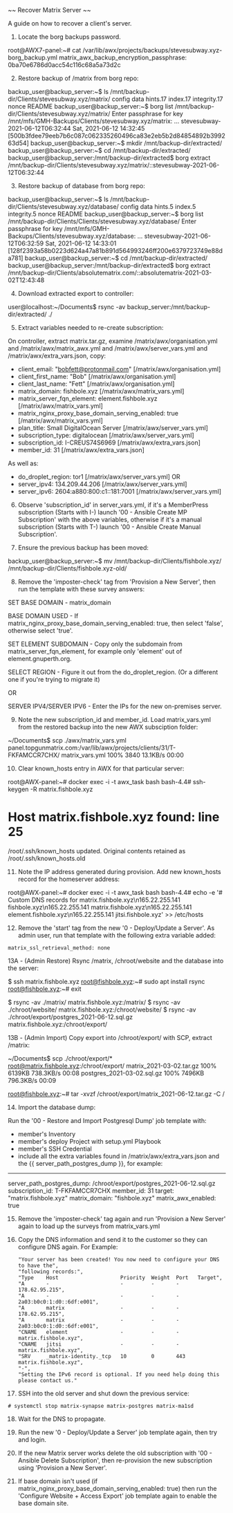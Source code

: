 
~~ Recover Matrix Server ~~

A guide on how to recover a client's server.

1) Locate the borg backups password.

root@AWX7-panel:~# cat /var/lib/awx/projects/backups/stevesubway.xyz-borg_backup.yml 
matrix_awx_backup_encryption_passphrase: 0ba70e6786d0acc54c116c68a5a73d2c


2) Restore backup of /matrix from borg repo:

backup_user@backup_server:~$ ls /mnt/backup-dir/Clients/stevesubway.xyz/matrix/
config  data  hints.17  index.17  integrity.17  nonce  README
backup_user@backup_server:~$ borg list /mnt/backup-dir/Clients/stevesubway.xyz/matrix/
Enter passphrase for key /mnt/mfs/GMH-Backups/Clients/stevesubway.xyz/matrix: 
...
stevesubway-2021-06-12T06:32:44      Sat, 2021-06-12 14:32:45 [500b3fdee79eeb7b6c087c062335260496ca83e2eb5b2d84854892b399263d54]
backup_user@backup_server:~$ mkdir /mnt/backup-dir/extracted/
backup_user@backup_server:~$ cd /mnt/backup-dir/extracted/
backup_user@backup_server:/mnt/backup-dir/extracted$ borg extract /mnt/backup-dir/Clients/stevesubway.xyz/matrix/::stevesubway-2021-06-12T06:32:44


3) Restore backup of database from borg repo:

backup_user@backup_server:~$ ls /mnt/backup-dir/Clients/stevesubway.xyz/database/
config	data  hints.5  index.5	integrity.5  nonce  README
backup_user@backup_server:~$ borg list /mnt/backup-dir/Clients/Clients/stevesubway.xyz/database/
Enter passphrase for key /mnt/mfs/GMH-Backups/Clients/stevesubway.xyz/database: 
...
stevesubway-2021-06-12T06:32:59      Sat, 2021-06-12 14:33:01 [128f2393a58b0223d624a47a81b891d564993246ff200e6379723749e88da781]
backup_user@backup_server:~$ cd /mnt/backup-dir/extracted/
backup_user@backup_server:/mnt/backup-dir/extracted$ borg extract /mnt/backup-dir/Clients/absolutematrix.com/::absolutematrix-2021-03-02T12:43:48


4) Download extracted export to controller:

user@localhost:~/Documents$ rsync -av backup_server:/mnt/backup-dir/extracted/ ./


5) Extract variables needed to re-create subscription:

On controller, extract matrix.tar.gz, examine /matrix/awx/organisation.yml and /matrix/awx/matrix_awx.yml and /matrix/awx/server_vars.yml and /matrix/awx/extra_vars.json, copy:

- client_email: "bobfett@protonmail.com"		[/matrix/awx/organisation.yml]
- client_first_name: "Bob"				[/matrix/awx/organisation.yml]
- client_last_name: "Fett"				[/matrix/awx/organisation.yml]
- matrix_domain: fishbole.xyz				[/matrix/awx/matrix_vars.yml]
- matrix_server_fqn_element: element.fishbole.xyz	[/matrix/awx/matrix_vars.yml]
- matrix_nginx_proxy_base_domain_serving_enabled: true	[/matrix/awx/matrix_vars.yml]
- plan_title: Small DigitalOcean Server			[/matrix/awx/server_vars.yml]
- subscription_type: digitalocean			[/matrix/awx/server_vars.yml]
- subscription_id: I-CREUS74S6969			[/matrix/awx/extra_vars.json]
- member_id: 31						[/matrix/awx/extra_vars.json]

As well as:

- do_droplet_region: tor1				[/matrix/awx/server_vars.yml]
OR
- server_ipv4: 134.209.44.206				[/matrix/awx/server_vars.yml]
- server_ipv6: 2604:a880:800:c1::181:7001		[/matrix/awx/server_vars.yml]


6) Observe 'subscription_id' in server_vars.yml, if it's a MemberPress subscription (Starts with I-) launch '00 - Ansible Create MP Subscription' with the above variables, otherwise if it's a manual subscription (Starts with T-) launch '00 - Ansible Create Manual Subscription'.


7) Ensure the previous backup has been moved:

backup_user@backup_server:~$ mv /mnt/backup-dir/Clients/fishbole.xyz/ /mnt/backup-dir/Clients/fishbole.xyz-old/


8) Remove the 'imposter-check' tag from 'Provision a New Server', then run the template with these survey answers:

SET BASE DOMAIN - matrix_domain

BASE DOMAIN USED - If matrix_nginx_proxy_base_domain_serving_enabled: true, then select 'false', otherwise select 'true'. 

SET ELEMENT SUBDOMAIN - Copy only the subdomain from matrix_server_fqn_element, for example only 'element' out of element.gnuperth.org.

SELECT REGION - Figure it out from the do_droplet_region. (Or a different one if you're trying to migrate it)

OR

SERVER IPV4/SERVER IPV6 - Enter the IPs for the new on-premises server. 


9) Note the new subscription_id and member_id. Load matrix_vars.yml from the restored backup into the new AWX subsciption folder:

~/Documents$ scp ./awx/matrix_vars.yml panel.topgunmatrix.com:/var/lib/awx/projects/clients/31/T-FKFAMCCR7CHX/
matrix_vars.yml                               100% 3840    13.1KB/s   00:00 


10) Clear known_hosts entry in AWX for that particular server:

root@AWX-panel:~# docker exec -i -t awx_task bash
bash-4.4# ssh-keygen -R matrix.fishbole.xyz
# Host matrix.fishbole.xyz found: line 25
/root/.ssh/known_hosts updated.
Original contents retained as /root/.ssh/known_hosts.old


11) Note the IP address generated during provision. Add new known_hosts record for the homeserver address:

root@AWX-panel:~# docker exec -i -t awx_task bash
bash-4.4# echo -e '# Custom DNS records for matrix.fishbole.xyz\n165.22.255.141 fishbole.xyz\n165.22.255.141 matrix.fishbole.xyz\n165.22.255.141 element.fishbole.xyz\n165.22.255.141 jitsi.fishbole.xyz' >> /etc/hosts


12) Remove the 'start' tag from the new '0 - Deploy/Update a Server'. As admin user, run that template with the following extra variable added:

`matrix_ssl_retrieval_method: none`


13A - (Admin Restore) Rsync /matrix, /chroot/website and the database into the server:

$ ssh matrix.fishbole.xyz
root@fishbole.xyz:~# sudo apt install rsync
root@fishbole.xyz:~# exit

$ rsync -av ./matrix/ matrix.fishbole.xyz:/matrix/
$ rsync -av ./chroot/website/ matrix.fishbole.xyz:/chroot/website/
$ rsync -av ./chroot/export/postgres_2021-06-12.sql.gz  matrix.fishbole.xyz:/chroot/export/


13B - (Admin Import) Copy export into /chroot/export/ with SCP, extract /matrix:

~/Documents$ scp ./chroot/export/* root@matrix.fishbole.xyz:/chroot/export/
matrix_2021-03-02.tar.gz                                            100% 6139KB 738.3KB/s   00:08
postgres_2021-03-02.sql.gz                                          100% 7496KB 796.3KB/s   00:09 

root@fishbole.xyz:~# tar -xvzf /chroot/export/matrix_2021-06-12.tar.gz -C /


14) Import the database dump:

Run the '00 - Restore and Import Postgresql Dump' job template with:
- member's Inventory
- member's deploy Project with setup.yml Playbook
- member's SSH Credential
- include all the extra variables found in /matrix/awx/extra_vars.json and the {{ server_path_postgres_dump }}, for example:

---
server_path_postgres_dump: /chroot/export/postgres_2021-06-12.sql.gz
subscription_id: T-FKFAMCCR7CHX
member_id: 31
target: "matrix.fishbole.xyz"
matrix_domain: "fishbole.xyz"
matrix_awx_enabled: true


15) Remove the 'imposter-check' tag again and run 'Provision a New Server' again to load up the surveys from matrix_vars.yml


16) Copy the DNS information and send it to the customer so they can configure DNS again. For Example:

        "Your server has been created! You now need to configure your DNS to have the",
        "following records:",
        "Type    Host                    Priority  Weight  Port   Target",
        "A       -                       -         -       -      178.62.95.215",
        "A       -                       -         -       -      2a03:b0c0:1:d0::6df:e001",
        "A       matrix                  -         -       -      178.62.95.215",
        "A       matrix                  -         -       -      2a03:b0c0:1:d0::6df:e001",
        "CNAME   element                 -         -       -      matrix.fishbole.xyz",
        "CNAME   jitsi                   -         -       -      matrix.fishbole.xyz",
        "SRV     _matrix-identity._tcp   10        0       443    matrix.fishbole.xyz",
        "-",
        "Setting the IPv6 record is optional. If you need help doing this please contact us."


17) SSH into the old server and shut down the previous service:

`# systemctl stop matrix-synapse matrix-postgres matrix-ma1sd`


18) Wait for the DNS to propagate.

19) Run the new '0 - Deploy/Update a Server' job template again, then try and login.

20) If the new Matrix server works delete the old subscription with '00 - Ansible Delete Subscription', then re-provision the new subscription using 'Provision a New Server'.

21) If base domain isn't used (if matrix_nginx_proxy_base_domain_serving_enabled: true) then run the 'Configure Website + Access Export' job template again to enable the base domain site.

